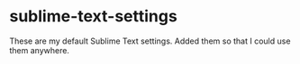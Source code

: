 sublime-text-settings
=====================
These are my default Sublime Text settings. Added them so that I could use them anywhere.
